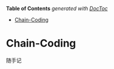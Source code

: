 <!-- START doctoc generated TOC please keep comment here to allow auto update -->
<!-- DON'T EDIT THIS SECTION, INSTEAD RE-RUN doctoc TO UPDATE -->
**Table of Contents**  *generated with [DocToc](https://github.com/thlorenz/doctoc)*

- [Chain-Coding](#chain-coding)

<!-- END doctoc generated TOC please keep comment here to allow auto update -->

# Chain-Coding
随手记
